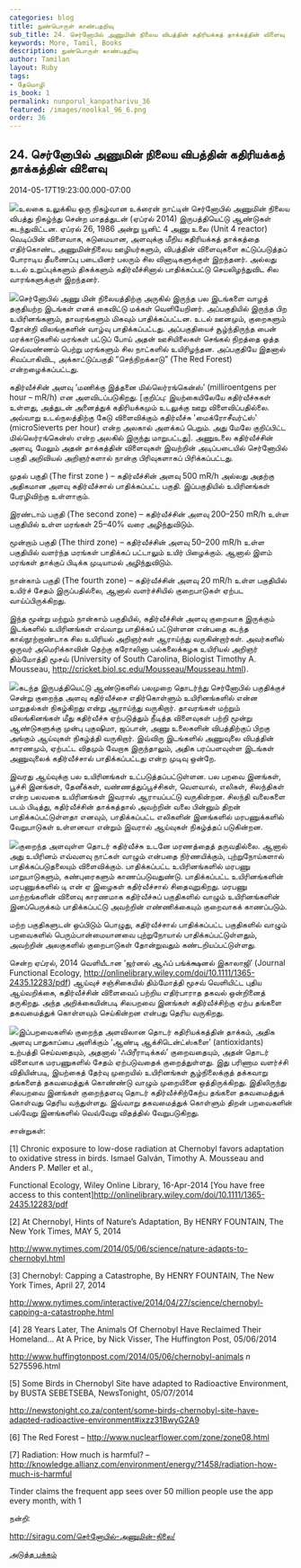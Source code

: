 ```yaml
---
categories: blog
title: நுண்பொருள் காண்பதறிவு
sub_title: 24. செர்னோபில் அணுமின் நிலைய விபத்தின் கதிரியக்கத் தாக்கத்தின் விளைவு
keywords: More, Tamil, Books
description: நுண்பொருள் காண்பதறிவு
author: Tamilan
layout: Ruby
tags:
- தேமொழி
is_book: 1
permalink: nunporul_kanpatharivu_36
featured: /images/noolkal_96_6.png
order: 36
---
```



## 24. செர்னோபில் அணுமின் நிலைய விபத்தின் கதிரியக்கத் தாக்கத்தின் விளைவு

2014-05-17T19:23:00.000-07:00

![](http://siragu.com/wp-content/uploads/2014/05/chernobyl2.jpg)உலகை உலுக்கிய ஒரு நிகழ்வான உக்ரைன் நாட்டின் செர்னோபில் அணுமின் நிலைய விபத்து நிகழ்ந்து சென்ற மாதத்துடன் (ஏப்ரல் 2014) இருபத்தியெட்டு ஆண்டுகள் கடந்துவிட்டன. ஏப்ரல் 26, 1986 அன்று யூனிட் 4 அணு உலை (Unit 4 reactor) வெடிப்பின் விளைவாக, கடுமையான, அளவுக்கு மீறிய கதிரியக்கத் தாக்கத்தை எதிர்கொண்ட அணுமின்நிலைய ஊழியர்களும், விபத்தின் விளைவுகளை கட்டுப்படுத்தப் போராடிய தீயணைப்பு படையினர் பலரும் சில வினாடிகளுக்குள் இறந்தனர். அல்லது உடல் உறுப்புக்களும் திசுக்களும் கதிர்வீச்சினால் பாதிக்கப்பட்டு செயலிழந்துவிட சில வாரங்களுக்குள் இறந்தனர்.

![](http://siragu.com/wp-content/uploads/2014/05/chernobyl10.jpg)செர்னோபில் அணு மின் நிலையத்திற்கு அருகில் இருந்த பல இடங்களை வாழத் தகுதியற்ற இடங்கள் எனக் கைவிட்டு மக்கள் வெளியேறினர். அப்பகுதியில் இருந்த பிற உயிரினங்களும், தாவரங்களும் மிகவும் பாதிக்கப்பட்டன. உடல் ஊனமும், குறைகளும் தோன்றி விலங்குகளின் வாழ்வு பாதிக்கப்பட்டது. அப்பகுதியைச் சூழ்ந்திருந்த பைன் மரக்காடுகளில் மரங்கள் பட்டுப் போய் அதன் ஊசியிலைகள் செங்கல் நிறத்தை ஒத்த செவ்வண்ணம் பெற்று மரங்களும் சில நாட்களில் உயிரிழந்தன. அப்பகுதியே இதனால் சிவப்பாகிவிட, அக்காட்டுப்பகுதி “செந்நிறக்காடு” (The Red Forest) என்றழைக்கப்பட்டது.

கதிர்வீச்சின் அளவு ‘மணிக்கு இத்தனை மில்லெர்ரங்கென்ஸ்’ (milliroentgens per hour – mR/h) என அளவிடப்படுகிறது. [குறிப்பு: இயற்கையிலேயே கதிர்வீச்சுகள் உள்ளது, அத்துடன் அனைத்துக் கதிரியக்கமும் உடலுக்கு ஊறு விளைவிப்பதில்லை. அவ்வாறு உடல்நலத்திற்கு கேடு விளைவிக்கும் கதிர்வீச்சு 'மைக்ரோசீவர்ட்ஸ்' (microSieverts per hour) என்ற அலகால் அளக்கப் பெறும். அது மேலே குறிப்பிட்ட மில்லெர்ரங்கென்ஸ் என்ற அலகில் இருந்து மாறுபட்டது]. அணுஉலை கதிர்வீச்சின் அளவு, மேலும் அதன் தாக்கத்தின் விளைவுகள் இவற்றின் அடிப்படையில் செர்னோபில் பகுதி அறிவியல் அறிஞர்களால் நான்கு பிரிவுகளாகப் பிரிக்கப்பட்டது.

முதல் பகுதி (The first zone ) – கதிர்வீச்சின் அளவு 500 mR/h அல்லது அதற்கு அதிகமான அளவு கதிர்வீச்சால் பாதிக்கப்பட்ட பகுதி. இப்பகுதியில் உயிரினங்கள் பேரழிவிற்கு உள்ளாகும்.

இரண்டாம் பகுதி (The second zone) – கதிர்வீச்சின் அளவு 200–250 mR/h உள்ள பகுதியில் உள்ள மரங்கள் 25–40% வரை அழிந்துவிடும்.

மூன்றாம் பகுதி (The third zone) – கதிர்வீச்சின் அளவு 50–200 mR/h உள்ள பகுதியில் வளர்ந்த மரங்கள் பாதிக்கப் பட்டாலும் உயிர் பிழைக்கும். ஆனால் இளம் மரங்கள் தாக்குப் பிடிக்க முடியாமல் அழிந்துவிடும்.

நான்காம் பகுதி (The fourth zone) – கதிர்வீச்சின் அளவு 20 mR/h உள்ள பகுதியில் உயிர்ச் சேதம் இருப்பதில்லை, ஆனால் வளர்ச்சியில் குறைபாடுகள் ஏற்பட வாய்ப்பிருக்கிறது.

இந்த மூன்று மற்றும் நான்காம் பகுதியில், கதிர்வீச்சின் அளவு குறைவாக இருக்கும் இடங்களில் உயிரினங்கள் எவ்வாறு பாதிக்கப் பட்டுள்ளன என்பதை கடந்த கால்நூற்றாண்டாக சில உயிரியல் அறிஞர்கள் ஆராய்ந்து வருகின்றார்கள். அவர்களில் ஒருவர் அமெரிக்காவின் தெற்கு கரோலினா பல்கலைக்கழக உயிரியல் அறிஞர் திம்மோத்தி மூசவ் (University of South Carolina, Biologist Timothy A. Mousseau, http://cricket.biol.sc.edu/Mousseau/Mousseau.html).

![](http://siragu.com/wp-content/uploads/2014/05/chernobyl6.jpg)கடந்த இருபத்தியெட்டு ஆண்டுகளில் பலமுறை தொடர்ந்து செர்னோபில் பகுதிக்குச் சென்று குறைந்த அளவு கதிர்வீச்சை எதிர்கொள்ளும் உயிரினங்களில் என்ன மாறுதல்கள் நிகழ்கிறது என்று ஆராய்ந்து வருகிறார். தாவரங்கள் மற்றும் விலங்கினங்கள் மீது கதிர்வீச்சு ஏற்படுத்தும் நீடித்த விளைவுகள் பற்றி மூன்று ஆண்டுகளுக்கு முன்பு புகுஷிமா, ஜப்பான், அணு உலைகளின் விபத்திற்குப் பிறகு அங்கும் ஆய்வுகள் நிகழ்த்தி வருகிறார். இவ்விரு இடங்களில் அணுவுலை விபத்தின் காரணமும், ஏற்பட்ட விதமும் வேறாக இருந்தாலும், அதிக பரப்பளவுள்ள இடங்கள் அணுவுலைக் கதிர்வீச்சால் பாதிக்கப்பட்டது என்ற முடிவு ஒன்றே.

இவரது ஆய்வுக்கு பல உயிரினங்கள் உட்படுத்தப்பட்டுள்ளன. பல பறவை இனங்கள், பூச்சி இனங்கள், தேனீக்கள், வண்ணத்துப்பூச்சிகள், வெளவால், எலிகள், சிலந்திகள் என்ற பலவகை உயிரினங்கள் இவரால் ஆராயப்பட்டு வருகின்றன. சிலந்தி வலைகளை படம் பிடித்து, கதிர்வீச்சின் தாக்கத்தால் அவற்றின் வலை பின்னும் திறன் பாதிக்கப்பட்டுள்ளதா எனவும், பாதிக்கப்பட்ட எலிகளின் இனங்களில் மரபணுக்களில் வேறுபாடுகள் உள்ளனவா என்றும் இவரால் ஆய்வுகள் நிகழ்த்தப் படுகின்றன.

![](http://siragu.com/wp-content/uploads/2014/05/chernobyl5.jpg)குறைந்த அளவுள்ள தொடர் கதிர்வீச்சு உடனே மரணத்தைத் தருவதில்லை. ஆனால் அது உயிரினம் எவ்வளவு நாட்கள் வாழும் என்பதை நிர்ணயிக்கும், புற்றுநோய்களால் பாதிக்கப்படுதலையும் விளைவிக்கும். பாதிக்கப்பட்ட உயிரினங்களில் மரபணு மாறுபாடுகளும், கண்புரைகளும் காணப்படுவதுண்டு. பாதிக்கப்பட்ட உயிரினங்களின் மரபணுக்களில் டி என் ஏ இழைகள் கதிர்வீச்சால் சிதைவுறுகிறது. மரபணு மாற்றங்களின் விளைவு காரணமாக கதிர்வீச்சுப் பகுதிகளில் வாழும் உயிரினங்களின் இனப்பெருக்கம் பாதிக்கப்பட்டு அவற்றின் எண்ணிக்கையும் குறைவாகக் காணப்படும்.

மற்ற பகுதிகளுடன் ஒப்பிடும் பொழுது, கதிர்வீச்சால் பாதிக்கப்பட்ட பகுதிகளில் வாழும் பறவைகளில் பெரும்பான்மையானவை புற்றுநோயால் பாதிக்கப்பட்டுள்ளதும், அவற்றின் அலகுகளில் குறைபாடுகள் தோன்றுவதும் கண்டறியப்பட்டுள்ளது.

சென்ற ஏப்ரல், 2014 வெளியீடான ‘ஜர்னல் ஆஃப் பங்க்க்ஷனல் இகாலாஜி’ (Journal Functional Ecology, http://onlinelibrary.wiley.com/doi/10.1111/1365-2435.12283/pdf) ஆய்வுச் சஞ்சிகையில் திம்மோத்தி மூசவ் வெளியிட்ட புதிய ஆய்வறிக்கை, கதிர்வீச்சின் விளைவைப் பற்றிய எதிர்பாராத தகவல் ஒன்றினைத் தருகிறது. அந்த அறிக்கையின்படி சிலபறவை இனங்கள் கதிர்வீச்சிற்கு ஏற்ப தங்களை தகவமைத்துக் கொள்ளவும் செய்கின்றன என்பது தெரிய வருகிறது.

![](http://siragu.com/wp-content/uploads/2014/05/chernobyl9.jpg)இப்பறவைகளில் குறைந்த அளவிலான தொடர் கதிரியக்கத்தின் தாக்கம், அதிக அளவு பாதுகாப்பை அளிக்கும் ‘ஆண்டி ஆக்சிடென்ட்ஸ்களை’ (antioxidants) உற்பத்தி செய்வதையும், அதனால் ‘ஃபிரீராடிக்கல்’ குறைவதையும், அதன் தொடர் விளைவாக மரபணுகளில் சேதம் ஏற்படுவதைக் குறைத்துள்ளது. இது பரிணாம வளர்ச்சி விதியின்படி, இயற்கைத் தேர்வு முறையில் உயிரினங்கள் சூழ்நிலைக்குத் தக்கவாறு தங்களைத் தகவமைத்துக் கொண்ண்டு வாழும் முறையினை ஒத்திருக்கிறது. இதிலிருந்து சிலபறவை இனங்கள் குறைந்தளவு தொடர் கதிர்வீச்சிற்கேற்ப தங்களை தகவமைத்துக் கொள்வது தெரிய வந்துள்ளது. இவ்வாறு தகவமைத்துக் கொள்ளும் திறன் பறவைகளின் பல்வேறு இனங்களில் வெவ்வேறு விதத்தில் வேறுபடுகிறது.

சான்றுகள்:

[1] Chronic exposure to low-dose radiation at Chernobyl favors adaptation to oxidative stress in birds. Ismael Galván, Timothy A. Mousseau and Anders P. Møller et al.,

Functional Ecology, Wiley Online Library, 16-Apr-2014 [You have free access to this content]http://onlinelibrary.wiley.com/doi/10.1111/1365-2435.12283/pdf

[2] At Chernobyl, Hints of Nature’s Adaptation, By HENRY FOUNTAIN, The New York Times, MAY 5, 2014

http://www.nytimes.com/2014/05/06/science/nature-adapts-to-chernobyl.html

[3] Chernobyl: Capping a Catastrophe, By HENRY FOUNTAIN, The New York Times, April 27, 2014

http://www.nytimes.com/interactive/2014/04/27/science/chernobyl-capping-a-catastrophe.html

[4] 28 Years Later, The Animals Of Chernobyl Have Reclaimed Their Homeland… At A Price, by Nick Visser, The Huffington Post, 05/06/2014

http://www.huffingtonpost.com/2014/05/06/chernobyl-animals _n_ 5275596.html

[5] Some Birds in Chernobyl Site have adapted to Radioactive Environment, by BUSTA SEBETSEBA, NewsTonight, 05/07/2014

http://newstonight.co.za/content/some-birds-chernobyl-site-have-adapted-radioactive-environment#ixzz31BwyG2A9

[6] The Red Forest – http://www.nuclearflower.com/zone/zone08.html

[7] Radiation: How much is harmful? – http://knowledge.allianz.com/environment/energy/?1458/radiation-how-much-is-harmful

Tinder claims the frequent app sees over 50 million people use the app every month, with 1

நன்றி:

http://siragu.com/செர்னோபில்-அணுமின்-நிலை/

[அடுத்த பக்கம்](nunporul_kanpatharivu_37)